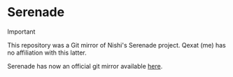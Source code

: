 # Serenade

>[!IMPORTANT]
> This repository was a Git mirror of Nishi's Serenade project. Qexat (me) has no affiliation with this latter.

Serenade has now an official git mirror available [here](http://git-mirror.nishi.boats/?p=serenade.git).
